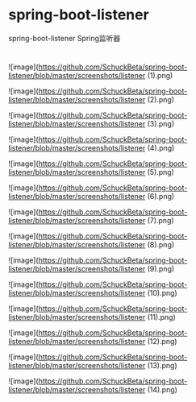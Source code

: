 # spring-boot-listener
spring-boot-listener  Spring监听器

#
![image](https://github.com/SchuckBeta/spring-boot-listener/blob/master/screenshots/listener (1).png)

![image](https://github.com/SchuckBeta/spring-boot-listener/blob/master/screenshots/listener (2).png)

![image](https://github.com/SchuckBeta/spring-boot-listener/blob/master/screenshots/listener (3).png)

![image](https://github.com/SchuckBeta/spring-boot-listener/blob/master/screenshots/listener (4).png)

![image](https://github.com/SchuckBeta/spring-boot-listener/blob/master/screenshots/listener (5).png)

![image](https://github.com/SchuckBeta/spring-boot-listener/blob/master/screenshots/listener (6).png)

![image](https://github.com/SchuckBeta/spring-boot-listener/blob/master/screenshots/listener (7).png)

![image](https://github.com/SchuckBeta/spring-boot-listener/blob/master/screenshots/listener (8).png)

![image](https://github.com/SchuckBeta/spring-boot-listener/blob/master/screenshots/listener (9).png)

![image](https://github.com/SchuckBeta/spring-boot-listener/blob/master/screenshots/listener (10).png)

![image](https://github.com/SchuckBeta/spring-boot-listener/blob/master/screenshots/listener (11).png)

![image](https://github.com/SchuckBeta/spring-boot-listener/blob/master/screenshots/listener (12).png)

![image](https://github.com/SchuckBeta/spring-boot-listener/blob/master/screenshots/listener (13).png)

![image](https://github.com/SchuckBeta/spring-boot-listener/blob/master/screenshots/listener (14).png)
